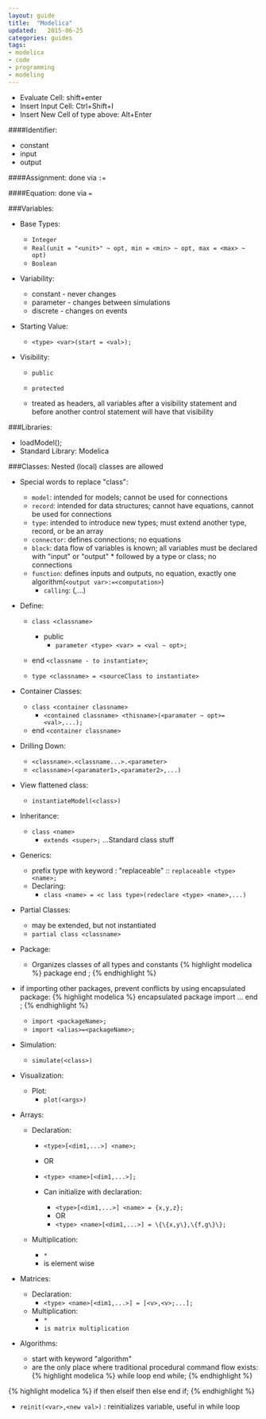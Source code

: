 ```yaml
---
layout: guide
title:  "Modelica"
updated:   2015-06-25
categories: guides
tags:
- modelica
- code
- programming
- modeling
---
```


* Evaluate Cell: shift+enter
* Insert Input Cell: Ctrl+Shift+I
* Insert New Cell of type above: Alt+Enter

####Identifier:
* constant
* input
* output

####Assignment: done via `:=`

####Equation: done via `=`

###Variables:
* Base Types:
    * `Integer`
    * `Real(unit = "<unit>" ~ opt, min = <min> ~ opt, max = <max> ~ opt)`
    * `Boolean`

* Variability:
    * constant - never changes
    * parameter - changes between simulations
    * discrete - changes on events

* Starting Value:
    * `<type> <var>(start = <val>);`

* Visibility:
    * `public`
    * `protected`

    * treated as headers, all variables after a visibility statement and before another control statement will have that visibility


###Libraries:
* loadModel(<library>);
* Standard Library: Modelica

###Classes:
Nested (local) classes are allowed

* Special words to replace "class":
    * `model`: intended for models; cannot be used for connections
    * `record`: intended for data structures; cannot have equations, cannot be used for connections
    * `type`: intended to introduce new types; must extend another type, record, or be an array
    * `connector`: defines connections; no equations
    * `block`: data flow of variables is known; all variables must be declared with "input" or "output" * followed by a type or class; no connections
    * `function`: defines inputs and outputs, no equation, exactly one algorithm(`<output var>:=<computation>`)
        * `calling`: <function name>(<input1>,...)
* Define:
    * `class <classname>`
        * public
            * `parameter <type> <var> = <val ~ opt>;`
    * end `<classname - to instantiate>`;

    * `type <classname> = <sourceClass to instantiate>`

* Container Classes:
    * `class <container classname>`
        * `<contained classname> <thisname>(<paramater ~ opt>=<val>,...);`
    * end `<container classname>`

* Drilling Down:
    * `<classname>.<classname...>.<parameter>`
    * `<classname>(<paramater1>,<paramater2>,...)`

* View flattened class:
    * `instantiateModel(<class>)`

* Inheritance:
    * `class <name>`
        * `extends <super>;`
    ...Standard class stuff

* Generics:
    * prefix type with keyword : "replaceable" :: `replaceable <type> <name>;`
    * Declaring:
        * `class <name> = <c lass type>(redeclare <type> <name>,...)`

* Partial Classes:
    * may be extended, but not instantiated
    * `partial class <classname>`

* Package:
    * Organizes classes of all types and constants
{% highlight modelica %}
    package <name>
        <stuff>
    end <name>;
{% endhighlight %}
* if importing other packages, prevent conflicts by using encapsulated package:
{% highlight modelica %}
    encapsulated package <PackageName>
        import <import>
        ...
    end <PackageName>;
{% endhighlight %}

    * `import <packageName>;`
    * `import <alias>=<packageName>;`

* Simulation:
    * `simulate(<class>)`

* Visualization:
    * Plot:
        * `plot(<args>)`

* Arrays:
    * Declaration:
        * `<type>[<dim1,...>] <name>;`
        * OR
        * `<type> <name>[<dim1,...>];`

        * Can initialize with declaration:
            * `<type>[<dim1,...>] <name> = {x,y,z};`
            * OR
            * `<type> <name>[<dim1,...>] = \{\{x,y\},\{f,g\}\};`

    * Multiplication:
        * `*`
        * is element wise

* Matrices:
    * Declaration:
        * `<type> <name>[<dim1,...>] = [<v>,<v>;...];`
    * Multiplication:
        * `*`
        * `is matrix multiplication`

* Algorithms:
    * start with keyword "algorithm"
    * are the only place where traditional procedural command flow exists:
{% highlight modelica %}
        while <bool> loop
            <body>
        end while;
{% endhighlight %}

{% highlight modelica %}
        if <bool> then
            <body>
        elseif <bool> then
            <body>
        else
            <body>
        end if;
{% endhighlight %}

* `reinit(<var>,<new val>)` : reinitializes variable, useful in while loop
